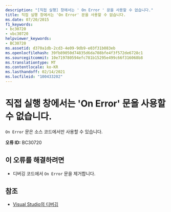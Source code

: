```yaml
---
description: "[직접 실행] 창에서는 ' On Error ' 문을 사용할 수 없습니다."
title: 직접 실행 창에서는 'On Error' 문을 사용할 수 없습니다.
ms.date: 07/20/2015
f1_keywords:
- bc30720
- vbc30720
helpviewer_keywords:
- BC30720
ms.assetid: d370a1db-2cd3-4e09-9db9-e03f31b083eb
ms.openlocfilehash: 39fb89050d74835d6da708bfe4f3f572de6728c1
ms.sourcegitcommit: 10e719780594efc781b15295e499c66f316068b8
ms.translationtype: MT
ms.contentlocale: ko-KR
ms.lasthandoff: 02/14/2021
ms.locfileid: "100433202"
---
```

# <a name="on-error-statements-are-not-valid-in-the-immediate-window"></a>직접 실행 창에서는 'On Error' 문을 사용할 수 없습니다.

`On Error` 문은 소스 코드에서만 사용할 수 있습니다.  
  
 **오류 ID:** BC30720  
  
## <a name="to-correct-this-error"></a>이 오류를 해결하려면  
  
- 디버깅 코드에서 `On Error` 문을 제거합니다.  
  
## <a name="see-also"></a>참조

- [Visual Studio의 디버깅](/visualstudio/debugger/debugger-feature-tour)
